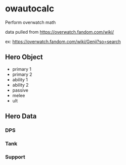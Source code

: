 # owautocalc
Perform overwatch math

data pulled from https://overwatch.fandom.com/wiki/

ex: https://overwatch.fandom.com/wiki/Genji?so=search

## Hero Object

- primary 1
- primary 2
- ability 1
- ability 2
- passive
- melee
- ult

## Hero Data

### DPS

### Tank

### Support



